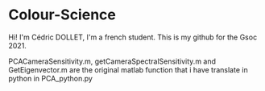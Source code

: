 # Colour-Science

Hi! I'm Cédric DOLLET, I'm a french student. 
This is my github for the Gsoc 2021.

PCACameraSensitivity.m, getCameraSpectralSensitivity.m and GetEigenvector.m are the original matlab function that i have translate in python in PCA_python.py
